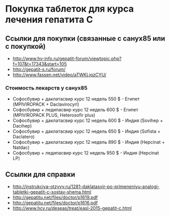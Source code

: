 # Покупка таблеток для курса лечения гепатита С

## Ссылки для покупки (связанные с санух85 или с покупкой)
* http://www.hv-info.ru/gepatit-forum/viewtopic.php?f=107&t=17343&start=105
* http://gepatit-s.ru/forum/
* http://www.fassen.net/video/aTWKLjqzCYU/

### Стоимость лекарств у санух85
* Софосбувир + даклатасвир курс 12 недель 550 $ - Египет (MPIVIROPACK + Daclavirocyrl)
* Софосбувир + ледипасвир курс 12 недель 600 $ - Египет (MPIVIROPACK PLUS, Heterosofir plus)
* Софосбувир + даклатасвир курс 12 недель 600 $ - Индия (Sovihep + Dacihep)
* Софосбувир + даклатасвир курс 12 недель 650 $ - Индия (Sofista + Daclatero)
* Софосбувир + даклатасвир курс 12 недель 890 $ - Индия (Hepcinat + Natdac)
* Софосбувир + ледипасвир курс 12 недель 950 $ - Индия (Hepcinat LP)

## Ссылки для справки
* http://instrukciya-otzyvy.ru/1281-daklatasvir-po-primeneniyu-analogi-tabletki-gepatit-c-sostav-shema.html
* http://gepatitu.net/files/doctor/p1619.pdf
* http://gepatitu.net/files/doctor/p1616.pdf
* http://www.hcv.ru/deseas/treat/easl-2015-gepatit-c.html
